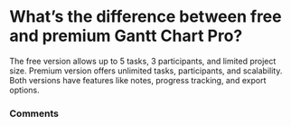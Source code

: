 # What’s the difference between free and premium Gantt Chart Pro?

<p class="no-margin">The free version allows up to 5 tasks, 3 participants, and limited project size. Premium version offers unlimited tasks, participants, and scalability. Both versions have features like notes, progress tracking, and export options.</p>
<p class="no-margin"></p>
<p class="no-margin"></p>

### Comments

<Commentaire />